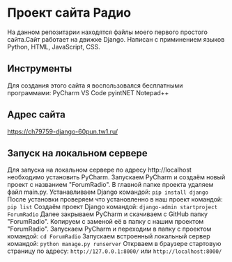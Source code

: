 # Проект сайта Радио
На данном репозитарии находятся файлы моего первого простого сайта.Сайт работает на движке Django. Написан с приминением языков Python, HTML, JavaScript, CSS. 
## Инструменты
Для создания этого сайта я воспользовался бесплатными программами:
PyCharm
VS Code
pyintNET
Notepad++
## Адрес сайта
https://ch79759-django-60pun.tw1.ru/
## Запуск на локальном сервере
Для запуска на локальном сервере по адресу http://localhost необходимо установить PyCharm.
Запускаем PyCharm и создаём новый проект с названием "ForumRadio". В главной папке проекта удаляем файл main.py.
Устанавливаем Django командой: 
```pip install django```
После установки проверяем что установленно в наш проект командой: 
```pip list```
Создаём проект Django командой: 
```django-admin startproject ForumRadio```
Далее закрываем PyCharm и скачиваем с GitHub папку "ForumRadio". Копируем с заменой её в папку с нашим проектом "ForumRadio".
Запускаем PyCharm и переходим в папку с проектом командой:
```cd ForumRadio```
Запускаем встроенный локальный сервер командой:
```python manage.py runserver```
Открваем в браузере стартовую страницу по адресу:
```http://127.0.0.1:8000/```
или
```http://localhost:8000/```
